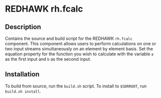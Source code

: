 # REDHAWK rh.fcalc
 
## Description

Contains the source and build script for the REDHAWK `rh.fcalc` component.
This component allows users to perform calculations on one or two input streams
simultaneously on an element by element basis. Set the equation property for the
function you wish to calculate with the variable `a` as the first input and `b`
as the second input.

## Installation

To build from source, run the `build.sh` script.
To install to `$SDRROOT`, run `build.sh install`.
